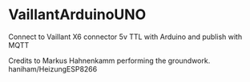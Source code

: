 # VaillantArduinoUNO
Connect to Vaillant X6 connector 5v TTL with Arduino and publish with MQTT

Credits to Markus Hahnenkamm performing the groundwork. haniham/HeizungESP8266
